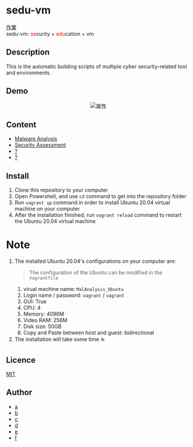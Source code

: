 # sedu-vm

[作業](docs/progress.md)  
sedu-vm: <span style="color: red;">se</span>curity + <span style="color: red;">edu</span>cation + vm

## Description

This is the automatic building scripts of multiple cyber security-related tool and environments.

## Demo

<div align="center">
<img src="https://github.com/tdu-isl/sedu-vm/wiki/images/demo.gif" alt="属性" title="demo">
</div>

## Content

- [Malware Analysis]("https://github.com/tdu-isl/sedu-vm/vms/malware_analysis")
- [Security Assessment]("https://github.com/tdu-isl/sedu-vm/vms/security_assessment")
- [?]()
- [?]()

## Install

1. Clone this repository to your computer
2. Open Powershell, and use ```cd``` command to get into the repository folder
3. Run ```vagrant up``` command in order to install Ubuntu 20.04 virtual machine on your computer
4. After the installation finished, run ```vagrant reload``` command to restart the Ubuntu 20.04 virtual machine

# Note
1. The installed Ubuntu 20.04's configurations on your computer are:
   > The configuration of the Ubuntu can be modified in the ```Vagrantfile```
   1. virual machine name: ```MalAnalysis_Ubuntu```
   2. Login name / password: ```vagrant``` / ```vagrant```
   3. GUI: True
   4. CPU: 4
   5. Memory: 4096M
   6. Video RAM: 256M
   7. Disk size: 50GB
   8. Copy and Paste between host and guest: bidirectional
2. The installation will take some time :coffee:

## Licence

[MIT](https://github.com/tdu-isl/sedu-vm/blob/develop/LICENSE)

## Author

- [a]()
- [b]()
- [c]()
- [d]()
- [e]()
- [f]()
